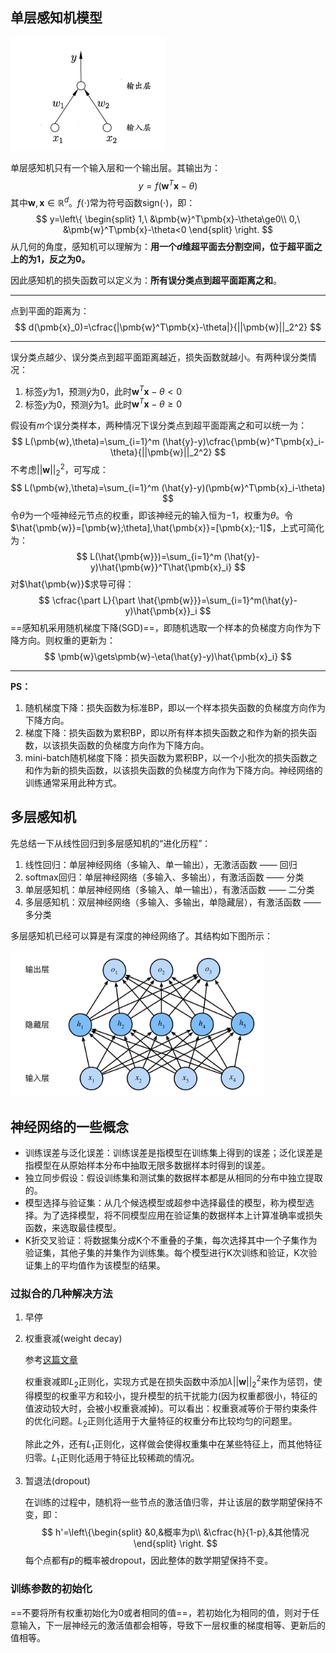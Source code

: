 ## 单层感知机模型

<img src="../img/2022-06-12-感知机/image-20220612164317987.png" alt="image-20220612164317987" style="zoom:50%;" />

单层感知机只有一个输入层和一个输出层。其输出为：
$$
y=f(\pmb{w}^T\pmb{x}-\theta)
$$
其中$\pmb{w},\pmb{x}\in\mathbb{R}^d$。$f(\cdot)$常为符号函数$\text{sign}(\cdot)$，即：
$$
y=\left\{
\begin{split}
1,\ &\pmb{w}^T\pmb{x}-\theta\ge0\\
0,\ &\pmb{w}^T\pmb{x}-\theta<0
\end{split}
\right.
$$
从几何的角度，感知机可以理解为：**用一个$d$维超平面去分割空间，位于超平面之上的为1，反之为0。**

因此感知机的损失函数可以定义为：**所有误分类点到超平面距离之和**。

---

点到平面的距离为：
$$
d(\pmb{x}_0)=\cfrac{|\pmb{w}^T\pmb{x}-\theta|}{||\pmb{w}||_2^2}
$$

---

误分类点越少、误分类点到超平面距离越近，损失函数就越小。有两种误分类情况：

1. 标签$y$为1，预测$\hat{y}$为0，此时$\pmb{w}^T\pmb{x}-\theta<0$
2. 标签$y$为0，预测$\hat{y}$为1。此时$\pmb{w}^T\pmb{x}-\theta\ge0$

假设有$m$个误分类样本，两种情况下误分类点到超平面距离之和可以统一为：
$$
L(\pmb{w},\theta)=\sum_{i=1}^m (\hat{y}-y)\cfrac{\pmb{w}^T\pmb{x}_i-\theta}{||\pmb{w}||_2^2}
$$
不考虑$||\pmb{w}||_2^2$，可写成：
$$
L(\pmb{w},\theta)=\sum_{i=1}^m (\hat{y}-y)(\pmb{w}^T\pmb{x}_i-\theta)
$$
令$\theta$为一个哑神经元节点的权重，即该神经元的输入恒为$-1$，权重为$\theta$。令$\hat{\pmb{w}}=[\pmb{w};\theta],\hat{\pmb{x}}=[\pmb{x};-1]$，上式可简化为：
$$
L(\hat{\pmb{w}})=\sum_{i=1}^m (\hat{y}-y)\hat{\pmb{w}}^T\hat{\pmb{x}_i}
$$
对$\hat{\pmb{w}}$求导可得：
$$
\cfrac{\part L}{\part \hat{\pmb{w}}}=\sum_{i=1}^m(\hat{y}-y)\hat{\pmb{x}}_i
$$
==感知机采用随机梯度下降(SGD)==，即随机选取一个样本的负梯度方向作为下降方向。则权重的更新为：
$$
\pmb{w}\gets\pmb{w}-\eta(\hat{y}-y)\hat{\pmb{x}_i}
$$

---

**PS：**

1. 随机梯度下降：损失函数为标准BP，即以一个样本损失函数的负梯度方向作为下降方向。
2. 梯度下降：损失函数为累积BP，即以所有样本损失函数之和作为新的损失函数，以该损失函数的负梯度方向作为下降方向。
3. mini-batch随机梯度下降：损失函数为累积BP，以一个小批次的损失函数之和作为新的损失函数，以该损失函数的负梯度方向作为下降方向。神经网络的训练通常采用此种方式。

## 多层感知机

先总结一下从线性回归到多层感知机的“进化历程”：

1. 线性回归：单层神经网络（多输入、单一输出），无激活函数 —— 回归
2. softmax回归：单层神经网络（多输入、多输出），有激活函数 —— 分类
3. 单层感知机：单层神经网络（多输入、单一输出），有激活函数 —— 二分类
4. 多层感知机：双层神经网络（多输入、多输出，单隐藏层），有激活函数 —— 多分类

多层感知机已经可以算是有深度的神经网络了。其结构如下图所示：

<img src="../img/2022-06-12-感知机/image-20220616152358476.png" alt="image-20220616152358476" style="zoom:40%;" />

## 神经网络的一些概念

- 训练误差与泛化误差：训练误差是指模型在训练集上得到的误差；泛化误差是指模型在从原始样本分布中抽取无限多数据样本时得到的误差。
- 独立同步假设：假设训练集和测试集的数据样本都是从相同的分布中独立提取的。
- 模型选择与验证集：从几个候选模型或超参中选择最佳的模型，称为模型选择。为了选择模型，将不同模型应用在验证集的数据样本上计算准确率或损失函数，来选取最佳模型。
- K折交叉验证：将数据集分成K个不重叠的子集，每次选择其中一个子集作为验证集，其他子集的并集作为训练集。每个模型进行K次训练和验证，K次验证集上的平均值作为该模型的结果。

### 过拟合的几种解决方法

1. 早停

2. 权重衰减(weight decay)

   参考[这篇文章](https://www.cnblogs.com/zingp/p/10375691.html)

   权重衰减即$L_2$正则化，实现方式是在损失函数中添加$\lambda ||\pmb{w}||_2^2$来作为惩罚，使得模型的权重平方和较小，提升模型的抗干扰能力(因为权重都很小，特征的值波动较大时，会被小权重衰减掉)。可以看出：权重衰减等价于带约束条件的优化问题。$L_2$正则化适用于大量特征的权重分布比较均匀的问题里。

   除此之外，还有$L_1$正则化，这样做会使得权重集中在某些特征上，而其他特征归零。$L_1$正则化适用于特征比较稀疏的情况。

3. 暂退法(dropout)

   在训练的过程中，随机将一些节点的激活值归零，并让该层的数学期望保持不变，即：
   $$
   h'=\left\{\begin{split}
   &0,&概率为p\\
   &\cfrac{h}{1-p},&其他情况
   \end{split}
   \right.
   $$
   每个点都有$p$的概率被dropout，因此整体的数学期望保持不变。

### 训练参数的初始化

==不要将所有权重初始化为0或者相同的值==，若初始化为相同的值，则对于任意输入，下一层神经元的激活值都会相等，导致下一层权重的梯度相等、更新后的值相等。

